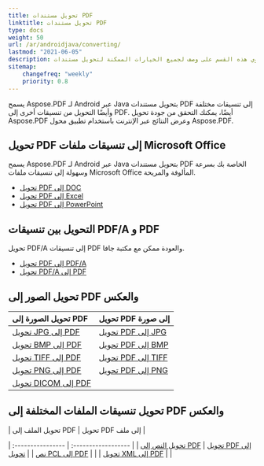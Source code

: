 ```yaml
---
title: تحويل مستندات PDF
linktitle: تحويل مستندات PDF
type: docs
weight: 50
url: /ar/androidjava/converting/
lastmod: "2021-06-05"
description: تحتوي هذه القسم على وصف لجميع الخيارات الممكنة لتحويل مستندات PDF على Android عبر Java باستخدام مكتبة Aspose.PDF.
sitemap:
    changefreq: "weekly"
    priority: 0.8
---
```


يسمح Aspose.PDF لـ Android عبر Java بتحويل مستندات PDF إلى تنسيقات مختلفة وأيضًا التحويل من تنسيقات أخرى إلى PDF. أيضًا، يمكنك التحقق من جودة تحويل Aspose.PDF وعرض النتائج عبر الإنترنت باستخدام تطبيق محول Aspose.PDF.

## تحويل PDF إلى تنسيقات ملفات Microsoft Office

يسمح Aspose.PDF لـ Android عبر Java بتحويل مستندات PDF الخاصة بك بسرعة وسهولة إلى تنسيقات ملفات Microsoft Office المألوفة والمريحة.

- [تحويل PDF إلى DOC](/pdf/ar/androidjava/convert-pdf-to-doc/)
- [تحويل PDF إلى Excel](/pdf/ar/androidjava/convert-pdf-to-excel/)
- [تحويل PDF إلى PowerPoint](/pdf/ar/androidjava/convert-pdf-to-powerpoint/)

## التحويل بين تنسيقات PDF/A و PDF


تحويل PDF/A إلى تنسيقات PDF والعودة ممكن مع مكتبة جافا.

- [تحويل PDF إلى PDF/A](/pdf/ar/androidjava/convert-pdf-file-to-pdfa/)
- [تحويل PDF/A إلى PDF](/pdf/ar/androidjava/convert-pdfa-to-pdf/)

## تحويل الصور إلى PDF والعكس

| تحويل الصورة إلى PDF | تحويل PDF إلى صورة |
| :---------------- | :------------------ |
| [تحويل JPG إلى PDF](/pdf/ar/androidjava/convert-jpg-to-pdf/) | [تحويل PDF إلى JPG](/pdf/ar/androidjava/convert-pdf-to-jpg/) |
| [تحويل BMP إلى PDF](/pdf/ar/androidjava/convert-bmp-to-pdf/) | [تحويل PDF إلى BMP](/pdf/ar/androidjava/convert-pdf-to-bmp/) |
| [تحويل TIFF إلى PDF](/pdf/ar/androidjava/convert-tiff-to-pdf/) | [تحويل PDF إلى TIFF](/pdf/ar/androidjava/convert-pdf-to-tiff/) |
| [تحويل PNG إلى PDF](/pdf/ar/androidjava/convert-png-to-pdf/) | [تحويل PDF إلى PNG](/pdf/ar/androidjava/convert-pdf-to-png/) |
| [تحويل DICOM إلى PDF](/pdf/ar/androidjava/convert-dicom-to-pdf/) | |

## تحويل تنسيقات الملفات المختلفة إلى PDF والعكس

| تحويل الملف إلى PDF | تحويل PDF إلى ملف |

| :---------------- | :------------------ |
| [تحويل النص إلى PDF](/pdf/ar/androidjava/convert-text-to-pdf/) | [تحويل PDF إلى نص](/pdf/ar/androidjava/convert-pdf-to-txt/) |
| [تحويل PCL إلى PDF](/pdf/ar/androidjava/convert-pcl-to-pdf/) | |
| [تحويل XML إلى PDF](/pdf/ar/androidjava/convert-xml-to-pdf/) | |